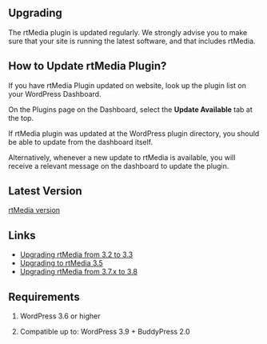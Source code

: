 ## Upgrading

The rtMedia plugin is updated regularly.
We strongly advise you to make sure that your site is running the latest software,
and that includes rtMedia.


## How to Update rtMedia Plugin?


If you have rtMedia Plugin updated on website, look up the plugin list on your WordPress Dashboard.

On the Plugins page on the Dashboard, select the **Update Available** tab at the top.

If rtMedia plugin was updated at the WordPress plugin directory, you should be able to update from the dashboard itself.

Alternatively, whenever a new update to rtMedia is available, you will receive a relevant message on the dashboard to update the plugin.


## Latest Version


[rtMedia version](http://wordpress.org/plugins/buddypress-media/)

## Links

* [Upgrading rtMedia from 3.2 to 3.3](upgrading/upgrading-rtmedia-3-2-to-3-3.md)
* [Upgrading to rtMedia 3.5](upgrading/upgrading-to-rtmedia-3-5.md)
* [Upgrading rtMedia from 3.7.x to 3.8](upgrading/upgrading-rtmedia-3-7-x-to-3-8.md)

## Requirements


  1. WordPress 3.6 or higher


  2. Compatible up to: WordPress 3.9 + BuddyPress 2.0
